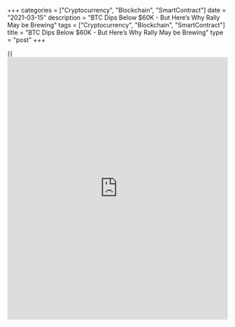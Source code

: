 +++
categories = ["Cryptocurrency", "Blockchain", "SmartContract"]
date = "2021-03-15"
description = "BTC Dips Below $60K - But Here’s Why Rally May be Brewing"
tags = ["Cryptocurrency", "Blockchain", "SmartContract"]
title = "BTC Dips Below $60K - But Here’s Why Rally May be Brewing"
type = "post"
+++

{{<iframe id="large-banner" src="https://www.bounty.group/#slide=12.0" width="100%" height="600" scrolling="no" style="border: 0px solid rgb(216, 221, 230); border-radius: 3px;">}}

Bitcoin (BTC) pared some gains, dipping below $60,000 on March 14, a day
after setting a new all-time high of $61,950 on Binance. However, on-
chain data indicates that the uptrend is likely to continue in the near
term. One key metric that is signaling an optimistic short-term trend
for Bitcoin is the rise in stablecoin deposits into exchanges. Although
high funding rates and an overcrowded market are causing the price to
pull back, the entrance of sidelined capital into the crypto market may
further boost Bitcoin’s momentum. When Bitcoin enters price discovery
and hits a new record-high, the interest in the market naturally spikes.
There is a lot of liquidity in the current red-hot market, making it an
ideal period for whales and high-net-worth [investor](https://www.fintechee.com/tutorial-for-forex-trading/investor-mode/)s to take profit on
their positions.

![Bitcoin price dips below $60K — But here’s why a bigger rally may be
brewing][1]

But despite, the halt in the rally, stablecoin inflows into exchanges
are rising once again, according to the latest data from CryptoQuant. In
the crypto market, traders often hedge their holdings against
stablecoins like Tether (USDT) and USDC, rather than cashing out via
withdrawals to bank accounts. Typically, exchanges have a three to
seven-day processing period for cash deposits, and when traders want to
re-enter the cryptocurrency market, moving cash from their bank accounts
back to exchanges becomes cumbersome. Hence, when stablecoins begin to
flow into exchanges again — as seen by the green spikes in the chart
above — it suggests that sidelined capital may be looking to get back
into Bitcoin.

When Bitcoin rallies without a noticeable rise in stablecoin inflows, it
increases the probability of an unsustainable uptrend and a short-term
correction. If the trend of sidelined capital moving back into the
crypto market continues, there is a high probability that this will
further fuel Bitcoin’s momentum resulting in a broader rally.

_Source:[FXPro][2]_

   1. /files/downloads/8/6/b/86b6ed85ef69189d53f131026b2e1c78_537ce6ad6c4004a71dd4ded138e1a15f.png
   2. /geturl/index/0a7d68e74c8fcf17603892bc20012d129327e7fb/